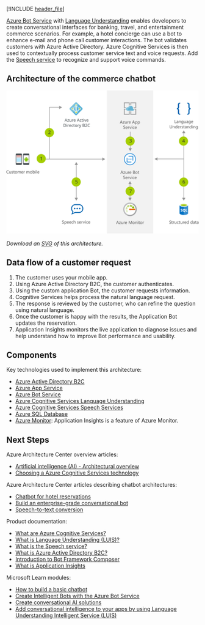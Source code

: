 [!INCLUDE [header_file](../../../includes/sol-idea-header.md)]

[Azure Bot Service](/azure/bot-service/) with [Language Understanding](/azure/cognitive-services/luis/) enables developers to create conversational interfaces for banking, travel, and entertainment commerce scenarios. For example, a hotel concierge can use a bot to enhance e-mail and phone call customer interactions. The bot validates customers with Azure Active Directory. Azure Cognitive Services is then used to contextually process customer service text and voice requests. Add the [Speech service](/azure/cognitive-services/speech-service/) to recognize and support voice commands.

## Architecture of the commerce chatbot

![Architectural diagram: example of e-commerce chatbot for customer service requests.](../media/commerce-chatbot-customer-service.svg)

*Download an [SVG](../media/commerce-chatbot-customer-service.svg) of this architecture.*

## Data flow of a customer request

1. The customer uses your mobile app.
1. Using Azure Active Directory B2C, the customer authenticates.
1. Using the custom application Bot, the customer requests information.
1. Cognitive Services helps process the natural language request.
1. The response is reviewed by the customer, who can refine the question using natural language.
1. Once the customer is happy with the results, the Application Bot updates the reservation.
1. Application Insights monitors the live application to diagnose issues and help understand how to improve Bot performance and usability.

## Components

Key technologies used to implement this architecture:

* [Azure Active Directory B2C](https://azure.microsoft.com/services/active-directory/external-identities/b2c)
* [Azure App Service](https://azure.microsoft.com/services/app-service)
* [Azure Bot Service](https://azure.microsoft.com/services/bot-service)
* [Azure Cognitive Services Language Understanding](https://azure.microsoft.com/services/cognitive-services/language-understanding-intelligent-service)
* [Azure Cognitive Services Speech Services](https://azure.microsoft.com/services/cognitive-services/speech-services)
* [Azure SQL Database](https://azure.microsoft.com/services/sql-database)
* [Azure Monitor](https://azure.microsoft.com/services/monitor): Application Insights is a feature of Azure Monitor.

## Next Steps

Azure Architecture Center overview articles:

* [Artificial intelligence (AI) - Architectural overview](../../data-guide/big-data/ai-overview.md)
* [Choosing a Azure Cognitive Services technology](../../data-guide/technology-choices/cognitive-services.md)

Azure Architecture Center articles describing chatbot architectures:

* [Chatbot for hotel reservations](../../example-scenario/ai/commerce-chatbot.yml)
* [Build an enterprise-grade conversational bot](../../reference-architectures/ai/conversational-bot.yml)
* [Speech-to-text conversion](../../reference-architectures/ai/speech-ai-ingestion.yml)

Product documentation:

* [What are Azure Cognitive Services?](/azure/cognitive-services/what-are-cognitive-services)
* [What is Language Understanding (LUIS)?](/azure/cognitive-services/luis/what-is-luis)
* [What is the Speech service?](/azure/cognitive-services/speech-service/overview)
* [What is Azure Active Directory B2C?](/azure/active-directory-b2c/overview)
* [Introduction to Bot Framework Composer](/composer/introduction)
* [What is Application Insights](/azure/azure-monitor/app/app-insights-overview)

Microsoft Learn modules:

* [How to build a basic chatbot](/learn/modules/how-build-basic-chatbot/)
* [Create Intelligent Bots with the Azure Bot Service](/learn/paths/create-bots-with-the-azure-bot-service/)
* [Create conversational AI solutions](/learn/paths/create-conversational-ai-solutions/)
* [Add conversational intelligence to your apps by using Language Understanding Intelligent Service (LUIS)](/learn/modules/create-and-publish-a-luis-model/)
